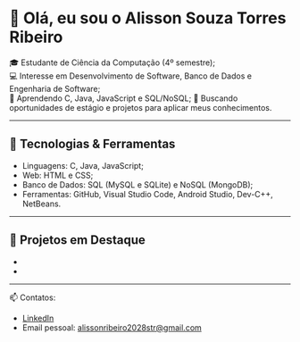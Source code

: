# 👋 Olá, eu sou o Alisson Souza Torres Ribeiro

🎓 Estudante de Ciência da Computação (4º semestre);   
💻 Interesse em Desenvolvimento de Software, Banco de Dados e Engenharia de Software;  
🌱 Aprendendo C, Java, JavaScript e SQL/NoSQL;
🚀 Buscando oportunidades de estágio e projetos para aplicar meus conhecimentos.

---

## 🔧 Tecnologias & Ferramentas
- Linguagens: C, Java, JavaScript;
- Web: HTML e CSS;
- Banco de Dados: SQL (MySQL e SQLite) e NoSQL (MongoDB);
- Ferramentas: GitHub, Visual Studio Code, Android Studio, Dev-C++, NetBeans.

---

## 📌 Projetos em Destaque
- 
-

---

📫 Contatos:   
- [LinkedIn](https:www.linkedin.com/in/alisson-souza-torres-ribeiro-664974328)  
- Email pessoal: alissonribeiro2028str@gmail.com
